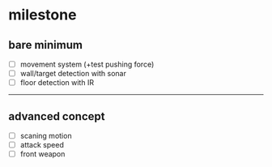 # milestone
## bare minimum
- [ ] movement system (+test pushing force)
- [ ] wall/target detection with sonar
- [ ] floor detection with IR
------------
## advanced concept
- [ ] scaning motion
- [ ] attack speed
- [ ] front weapon